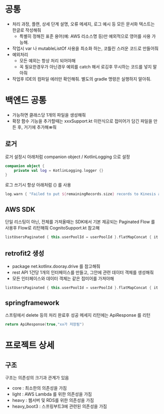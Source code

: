 # 공통
- 처리 과정, 플랜, 상세 단계 설명, 오류 메세지, 로그 예시 등 모든 문서화 텍스트는 한글로 작성해줘
    - 특별히 정해진 표준 용어(예: AWS 리소스명 등)만 예외적으로 영어를 사용 가능해.
- 작업시 var 나 mutableListOf 사용을 최소화 하는, 코틀린 스러운 코드로 만들어줘
- 예외처리
    - 모든 예외는 항상 처리 되어야해
    - 꼭 필요한경우가 아닌경우 예외를 catch 해서 로깅후 무시하는 코드를 넣지 말아줘
- 작업후 IDE의 컴파일 에러만 확인해줘. 별도의 gradle 명령은 실행하지 말아줘.


# 백엔드 공통
- 가능하면 클래스당 1개의 파일을 생성해줘
- 확장 함수 기능을 추가할때는 xxxSupport.kt 이런식으로 접미어가 담긴 파일을 만든 후, 거기에 추가해ㅃ줘

## 로거

로거 설정시 아래처럼 companion object /  KotlinLogging 으로 설정
```kotlin
companion object {
    private val log = KotlinLogging.logger {}
}
```

로그 쓰기시 항상 아래처럼 {} 를 사용

```kotlin
log.warn { "Failed to put ${remainingRecords.size} records to Kinesis after $maxRetries retries." }
```

## AWS SDK
단일 리스팅이 아닌, 전체를 가져올때는 SDK에서 기본 제공되는 Paginated Flow 를 사용후 Flow로 리턴해줘
CognitoSupport.kt 참고해
```kotlin
listUsersPaginated { this.userPoolId = userPoolId }.flatMapConcat { it.users!!.asFlow() }
```

## retrofit2 생성
- package net.kotlinx.dooray.drive 를 참고해줘
- rest API 1건당 1개의 인터페이스를 만들고, 그안에 관련 데이터 객체를 생성해줘
- 모든 인터페이스와 데이터 객체는 같은 접미어를 가져야해
```kotlin
listUsersPaginated { this.userPoolId = userPoolId }.flatMapConcat { it.users!!.asFlow() }
```

## springframework
스프링에서 delete 등의 처리 완료후 성공 메세지 리턴에는 ApiResponse 를 리턴
```kotlin
return ApiResponse(true,"xx가 저장됨")
```

# 프로젝트 상세

## 구조
구조는 의존성의 크기과 관계가 있음
- core : 최소한의 의존성을 가짐
- light : AWS Lambda 를 위한 의존성을 가짐
- heavy : 웹서버 및 RDS를 위한 의존성을 가짐
- heavy_boot3 : 스프링부트3에 관련된 의존성을 가짐
